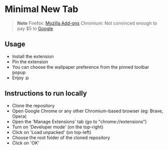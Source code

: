 # Minimal New Tab

> **Note**
> Firefox: [Mozilla Add-ons](https://addons.mozilla.org/en-US/firefox/addon/minimal-new-tab/?utm_source=addons.mozilla.org&utm_medium=referral&utm_content=search)
> Chromium: Not convinced enough to pay $5 to [Google](https://chrome.google.com/webstore/devconsole/register?hl=en "I'm poor")

## Usage

- Install the extension
- Pin the extension
- You can choose the wallpaper preference from the pinned toolbar popup
- Enjoy :p

## Instructions to run locally

- Clone the repository
- Open Google Chrome or any other Chromium-based browser (eg: Brave, Opera)
- Open the 'Manage Extensions' tab (go to "chrome://extensions")
- Turn on 'Developer mode' (on the top-right)
- Click on 'Load unpacked' (on top-left)
- Choose the root folder of the cloned repository
- Click on 'OK'
